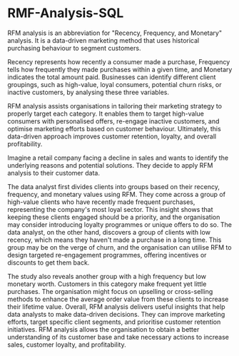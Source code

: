 # RMF-Analysis-SQL
RFM analysis is an abbreviation for "Recency, Frequency, and Monetary" analysis. It is a data-driven marketing method that uses historical purchasing behaviour to segment customers.

Recency represents how recently a consumer made a purchase, Frequency tells how frequently they made purchases within a given time, and Monetary indicates the total amount paid. Businesses can identify different client groupings, such as high-value, loyal consumers, potential churn risks, or inactive customers, by analysing these three variables.

RFM analysis assists organisations in tailoring their marketing strategy to properly target each category. It enables them to target high-value consumers with personalised offers, re-engage inactive customers, and optimise marketing efforts based on customer behaviour. Ultimately, this data-driven approach improves customer retention, loyalty, and overall profitability.



Imagine a retail company facing a decline in sales and wants to identify the underlying reasons and potential solutions. They decide to apply RFM analysis to their customer data.

The data analyst first divides clients into groups based on their recency, frequency, and monetary values using RFM. They come across a group of high-value clients who have recently made frequent purchases, representing the company's most loyal sector. This insight shows that keeping these clients engaged should be a priority, and the organisation may consider introducing loyalty programmes or unique offers to do so.
The data analyst, on the other hand, discovers a group of clients with low recency, which means they haven't made a purchase in a long time. This group may be on the verge of churn, and the organisation can utilise RFM to design targeted re-engagement programmes, offering incentives or discounts to get them back.

The study also reveals another group with a high frequency but low monetary worth. Customers in this category make frequent yet little purchases. The organisation might focus on upselling or cross-selling methods to enhance the average order value from these clients to increase their lifetime value.
Overall, RFM analysis delivers useful insights that help data analysts to make data-driven decisions. They can improve marketing efforts, target specific client segments, and prioritise customer retention initiatives. RFM analysis allows the organisation to obtain a better understanding of its customer base and take necessary actions to increase sales, customer loyalty, and profitability.
